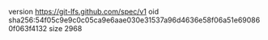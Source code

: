 version https://git-lfs.github.com/spec/v1
oid sha256:54f05c9e9c0c05ca9e6aae030e31537a96d4636e58f06a51e690860f063f4132
size 2968
